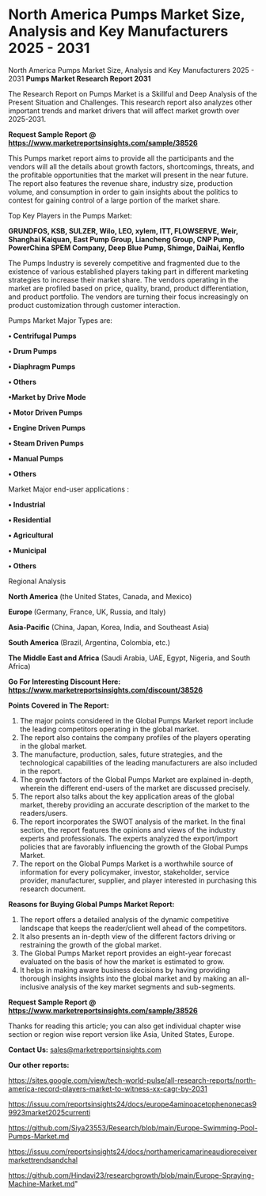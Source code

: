 # North America Pumps Market Size, Analysis and Key Manufacturers 2025 - 2031
North America Pumps Market Size, Analysis and Key Manufacturers 2025 - 2031
<strong>Pumps Market Research Report 2031</strong>

The Research Report on Pumps Market is a Skillful and Deep Analysis of the Present Situation and Challenges. This research report also analyzes other important trends and market drivers that will affect market growth over 2025-2031.

<strong>Request Sample Report @ <a href=https://www.marketreportsinsights.com/sample/38526>https://www.marketreportsinsights.com/sample/38526</a></strong>

This Pumps market report aims to provide all the participants and the vendors will all the details about growth factors, shortcomings, threats, and the profitable opportunities that the market will present in the near future. The report also features the revenue share, industry size, production volume, and consumption in order to gain insights about the politics to contest for gaining control of a large portion of the market share.

Top Key Players in the Pumps Market:

<strong>GRUNDFOS, KSB, SULZER, Wilo, LEO, xylem, ITT, FLOWSERVE, Weir, Shanghai Kaiquan, East Pump Group, Liancheng Group, CNP Pump, PowerChina SPEM Company, Deep Blue Pump, Shimge, DaiNai, Kenflo</strong>

The Pumps Industry is severely competitive and fragmented due to the existence of various established players taking part in different marketing strategies to increase their market share. The vendors operating in the market are profiled based on price, quality, brand, product differentiation, and product portfolio. The vendors are turning their focus increasingly on product customization through customer interaction.

Pumps Market Major Types are:

<strong>•  Centrifugal Pumps

•  Drum Pumps

•  Diaphragm Pumps

•  Others

•Market by Drive Mode

•  Motor Driven Pumps

•  Engine Driven Pumps

•  Steam Driven Pumps

•  Manual Pumps

•  Others</strong>

Market Major end-user applications :

<strong>•  Industrial

•  Residential

•  Agricultural

•  Municipal

•  Others</strong>

Regional Analysis

</u><strong><b>North America</b></strong> (the United States, Canada, and Mexico)

<strong><b>Europe </b></strong>(Germany, France, UK, Russia, and Italy)

<strong><b>Asia-Pacific</b></strong> (China, Japan, Korea, India, and Southeast Asia)

<strong><b>South America</b></strong> (Brazil, Argentina, Colombia, etc.)

<strong><b>The Middle East and Africa</b></strong> (Saudi Arabia, UAE, Egypt, Nigeria, and South Africa)

<strong>Go For Interesting Discount Here: <a href=https://www.marketreportsinsights.com/discount/38526>https://www.marketreportsinsights.com/discount/38526</a></strong>

<strong>Points Covered in The Report:</strong>
<ol>
  <li>The major points considered in the Global Pumps Market report include the leading competitors operating in the global market.</li>
  <li>The report also contains the company profiles of the players operating in the global market.</li>
  <li>The manufacture, production, sales, future strategies, and the technological capabilities of the leading manufacturers are also included in the report.</li>
  <li>The growth factors of the Global Pumps Market are explained in-depth, wherein the different end-users of the market are discussed precisely.</li>
  <li>The report also talks about the key application areas of the global market, thereby providing an accurate description of the market to the readers/users.</li>
  <li>The report incorporates the SWOT analysis of the market. In the final section, the report features the opinions and views of the industry experts and professionals. The experts analyzed the export/import policies that are favorably influencing the growth of the Global Pumps Market.</li>
  <li>The report on the Global Pumps Market is a worthwhile source of information for every policymaker, investor, stakeholder, service provider, manufacturer, supplier, and player interested in purchasing this research document.</li>
</ol>
<strong>Reasons for Buying Global Pumps Market Report:</strong>

<ol>
  <li>The report offers a detailed analysis of the dynamic competitive landscape that keeps the reader/client well ahead of the competitors.</li>
  <li>It also presents an in-depth view of the different factors driving or restraining the growth of the global market.</li>
  <li>The Global Pumps Market report provides an eight-year forecast evaluated on the basis of how the market is estimated to grow.</li>
  <li>It helps in making aware business decisions by having providing thorough insights insights into the global market and by making an all-inclusive analysis of the key market segments and sub-segments.</li>
</ol>
<strong>Request Sample Report @ <a href=https://www.marketreportsinsights.com/sample/38526>https://www.marketreportsinsights.com/sample/38526</a></strong>


Thanks for reading this article; you can also get individual chapter wise section or region wise report version like Asia, United States, Europe.

<strong>Contact Us:</strong>
sales@marketreportsinsights.com

<strong>Our other reports:</strong>

<a href=https://sites.google.com/view/tech-world-pulse/all-research-reports/north-america-record-players-market-to-witness-xx-cagr-by-2031>https://sites.google.com/view/tech-world-pulse/all-research-reports/north-america-record-players-market-to-witness-xx-cagr-by-2031</a>

<a href=https://issuu.com/reportsinsights24/docs/europe4aminoacetophenonecas99923market2025currenti>https://issuu.com/reportsinsights24/docs/europe4aminoacetophenonecas99923market2025currenti</a>

<a href=https://github.com/Siya23553/Research/blob/main/Europe-Swimming-Pool-Pumps-Market.md>https://github.com/Siya23553/Research/blob/main/Europe-Swimming-Pool-Pumps-Market.md</a>

<a href=https://issuu.com/reportsinsights24/docs/northamericamarineaudioreceivermarkettrendsandchal>https://issuu.com/reportsinsights24/docs/northamericamarineaudioreceivermarkettrendsandchal</a>

<a href=https://github.com/Hindavi23/researchgrowth/blob/main/Europe-Spraying-Machine-Market.md>https://github.com/Hindavi23/researchgrowth/blob/main/Europe-Spraying-Machine-Market.md</a>"
